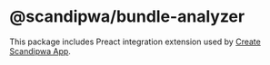 # @scandipwa/bundle-analyzer

This package includes Preact integration extension used by [Create Scandipwa App](https://github.com/scandipwa/create-scandipwa-app).
